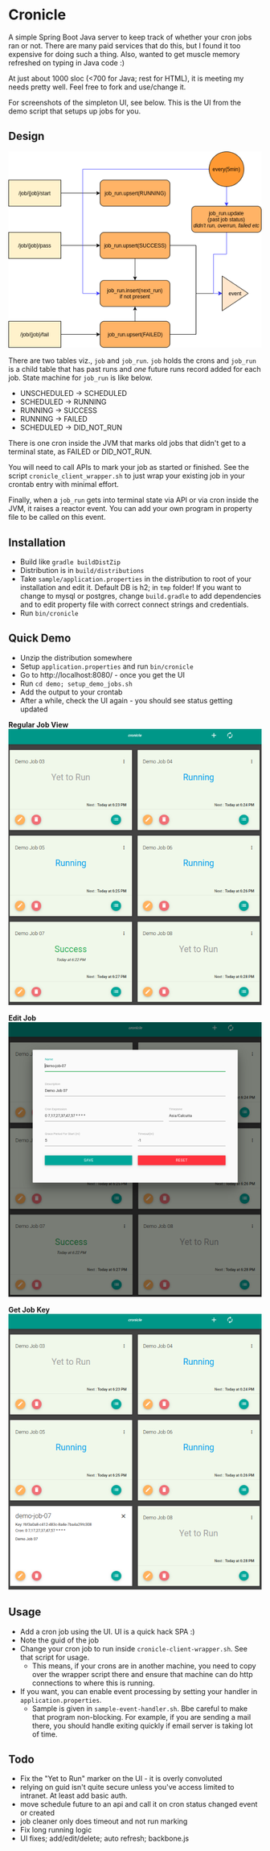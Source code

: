 # Cronicle

A simple Spring Boot Java server to keep track of whether your cron jobs ran or not. There are many paid
services that do this, but I found it too expensive for doing such a thing.
Also, wanted to get muscle memory refreshed on typing in Java code :)

At just about 1000 sloc (<700 for Java; rest for HTML), it is meeting my needs pretty well. Feel free to 
fork and use/change it.

For screenshots of the simpleton UI, see below. This is the UI from the demo
script that setups up jobs for you.

## Design

![Design](docs/cronicle.png)

There are two tables viz., `job` and `job_run`. `job` holds the crons and
`job_run` is a child table that has past runs and *one* future runs record added
for each job. State machine for `job_run` is like below.

* UNSCHEDULED -> SCHEDULED
* SCHEDULED -> RUNNING
* RUNNING -> SUCCESS 
* RUNNING -> FAILED
* SCHEDULED -> DID_NOT_RUN
  
There is one cron inside the JVM that marks old jobs that didn't get to
a terminal state, as FAILED or DID_NOT_RUN.

You will need to call APIs to mark your job as started or finished. See
the script `cronicle_client_wrapper.sh` to just wrap your existing job in your
crontab entry with minimal effort.

Finally, when a `job_run` gets into terminal state via API or via cron inside
the JVM, it raises a reactor event. You can add your own program in property
file to be called on this event. 


## Installation

* Build like `gradle buildDistZip`
* Distribution is in `build/distributions`
* Take `sample/application.properties` in the distribution to root of your installation and edit it. Default DB is h2; in `tmp` folder!
  If you want to change to mysql or postgres, change `build.gradle` to add dependencies and to edit property file with correct connect strings and credentials.
* Run `bin/cronicle`

## Quick Demo
* Unzip the distribution somewhere
* Setup `application.properties` and run `bin/cronicle`
* Go to http://localhost:8080/ - once you get the UI
* Run `cd demo; setup_demo_jobs.sh`
* Add the output to your crontab
* After a while, check the UI again - you should see status getting updated

**Regular Job View**
![Regular Job View](docs/screenshot_01_view.png)

**Edit Job**
![Edit the job](docs/screenshot_02_edit.png)

**Get Job Key**
![Get the job key](docs/screenshot_02_key.png)

## Usage

* Add a cron job using the UI. UI is a quick hack SPA :)
* Note  the guid of the job
* Change your cron job to run inside `cronicle-client-wrapper.sh`. See that script for usage.
  * This means, if your crons are in another machine, you need to copy over the wrapper script there
    and ensure that machine can do http connections to where this is running.
* If you want, you can enable event processing by setting your handler in `application.properties`.
  * Sample is given in `sample-event-handler.sh`. Bbe careful to make that program non-blocking.  For example, if you are sending a mail there, you should handle exiting quickly if email server is taking lot of time.

## Todo

* Fix the "Yet to Run" marker on the UI - it is overly convoluted
* relying on guid isn't quite secure unless you've access limited to intranet.
  At least add basic auth.
* move schedule future to an api and call it on cron status changed event or created
* job cleaner only does timeout and not run marking
* Fix long running logic
* UI fixes; add/edit/delete; auto refresh; backbone.js

